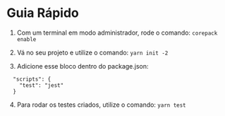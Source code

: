 # Guia Rápido

1. Com um terminal em modo administrador, rode o comando: `corepack enable`

2. Vá no seu projeto e utilize o comando: `yarn init -2`

3. Adicione esse bloco dentro do package.json:

```
  "scripts": {
    "test": "jest"
  }
```

4. Para rodar os testes criados, utilize o comando: `yarn test` 
